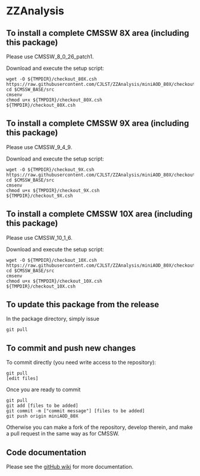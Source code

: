 ZZAnalysis
==========

To install a complete CMSSW 8X area (including this package)
------------------------------
Please use CMSSW_8_0_26_patch1.

Download and execute the setup script:
```
wget -O ${TMPDIR}/checkout_80X.csh https://raw.githubusercontent.com/CJLST/ZZAnalysis/miniAOD_80X/checkout_80X.csh
cd $CMSSW_BASE/src
cmsenv
chmod u+x ${TMPDIR}/checkout_80X.csh
${TMPDIR}/checkout_80X.csh
```

To install a complete CMSSW 9X area (including this package)
------------------------------
Please use CMSSW_9_4_9.

Download and execute the setup script:
```
wget -O ${TMPDIR}/checkout_9X.csh https://raw.githubusercontent.com/CJLST/ZZAnalysis/miniAOD_80X/checkout_9X.csh
cd $CMSSW_BASE/src
cmsenv
chmod u+x ${TMPDIR}/checkout_9X.csh
${TMPDIR}/checkout_9X.csh
```

To install a complete CMSSW 10X area (including this package)
------------------------------
Please use CMSSW_10_1_6.

Download and execute the setup script:
```
wget -O ${TMPDIR}/checkout_10X.csh https://raw.githubusercontent.com/CJLST/ZZAnalysis/miniAOD_80X/checkout_10X.csh
cd $CMSSW_BASE/src
cmsenv
chmod u+x ${TMPDIR}/checkout_10X.csh
${TMPDIR}/checkout_10X.csh
```

To update this package from the release
------------------------------------------
In the package directory, simply issue
```
git pull
```

To commit and push new changes
------------------------------
To commit directly (you need write access to the repository):
```
git pull
[edit files]
```
Once you are ready to commit
```
git pull
git add [files to be added]
git commit -m ["commit message"] [files to be added]
git push origin miniAOD_80X
```

Otherwise you can make a fork of the repository, develop therein, and make a pull request in the same way as for CMSSW.

Code documentation
------------------
Please see the [gitHub wiki](https://github.com/CJLST/ZZAnalysis) for more documentation.
